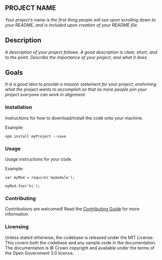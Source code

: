 ## PROJECT NAME 
*Your project’s name is the first thing people will see upon scrolling down to your README, and is included upon creation of your README file.*

## Description
*A description of your project follows. A good description is clear, short, and to the point. Describe the importance of your project, and what it does.*

## Goals
*It is a good idea to provide a mission statement for your project, enshrining
what the project wants to accomplish so that as more people join your project
everyone can work in alignment.*

### Installation

Instructions for how to download/install the code onto your machine.

Example:
```
npm install myProject --save
```

### Usage

Usage instructions for your code.

Example:

```
var myMod = require('mymodule');

myMod.foo('hi');
```

### Contributing

Contributions are welcomed! Read the [Contributing Guide](./docs/CONTRIBUTING.md) for more information.

### Licensing

Unless stated otherwise, the codebase is released under the MIT License. This covers both the codebase and any sample code in the documentation. The documentation is © Crown copyright and available under the terms of the Open Government 3.0 licence.
